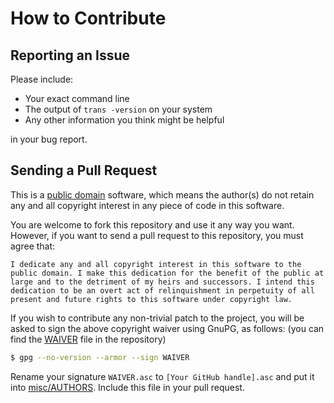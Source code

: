# How to Contribute

## Reporting an Issue

Please include:

* Your exact command line
* The output of `trans -version` on your system
* Any other information you think might be helpful

in your bug report.

## Sending a Pull Request

This is a [public domain](https://en.wikipedia.org/wiki/Public_domain) software, which means the author(s) do not retain any and all copyright interest in any piece of code in this software.

You are welcome to fork this repository and use it any way you want. However, if you want to send a pull request to this repository, you must agree that:

```
I dedicate any and all copyright interest in this software to the
public domain. I make this dedication for the benefit of the public at
large and to the detriment of my heirs and successors. I intend this
dedication to be an overt act of relinquishment in perpetuity of all
present and future rights to this software under copyright law.
```

If you wish to contribute any non-trivial patch to the project, you will be asked to sign the above copyright waiver using GnuPG, as follows: (you can find the [WAIVER](https://github.com/soimort/translate-shell/blob/develop/WAIVER) file in the repository)

```sh
$ gpg --no-version --armor --sign WAIVER
```

Rename your signature `WAIVER.asc` to `[Your GitHub handle].asc` and put it into [misc/AUTHORS](https://github.com/soimort/translate-shell/blob/develop/misc/AUTHORS). Include this file in your pull request.
